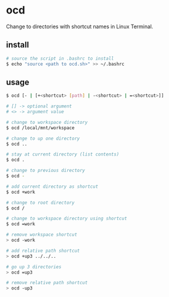 # ocd

Change to directories with shortcut names in Linux Terminal.


## install

```bash
# source the script in .bashrc to install
$ echo "source <path to ocd.sh>" >> ~/.bashrc
```


## usage

```bash
$ ocd [- | [+<shortcut> [path] | -<shortcut> | =<shortcut>]]

# [] -> optional argument
# <> -> argument value
```

```bash
# change to workspace directory
$ ocd /local/mnt/workspace

# change to up one directory
$ ocd ..

# stay at current directory (list contents)
$ ocd .

# change to previous directory
$ ocd -

# add current directory as shortcut
$ ocd +work

# change to root directory
$ ocd /

# change to workspace directory using shortcut
$ ocd =work

# remove workspace shortcut
> ocd -work

# add relative path shortcut
> ocd +up3 ../../..

# go up 3 directories
> ocd =up3

# remove relative path shortcut
> ocd -up3
```
